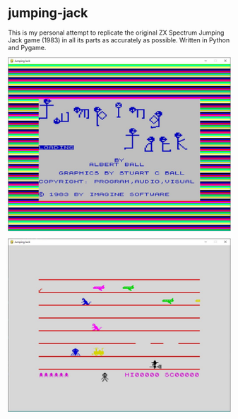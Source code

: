 # jumping-jack
This is my personal attempt to replicate the original ZX Spectrum Jumping Jack game (1983) in all its parts as accurately as possible. Written in Python and Pygame.

![](https://github.com/gzito/jumping-jack/blob/main/img/screenshots/screenshot1.jpg?raw=true)

![](https://github.com/gzito/jumping-jack/blob/main/img/screenshots/screenshot2.jpg?raw=true)
